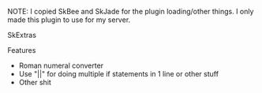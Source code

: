 NOTE: I copied SkBee and SkJade for the plugin loading/other things. I only made this plugin to use for my server.


SkExtras

Features
- Roman numeral converter
- Use "||" for doing multiple if statements in 1 line or other stuff
- Other shit
